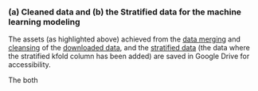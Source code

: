 ### (a) Cleaned data and (b) the Stratified data for the machine learning modeling 

The assets (as highlighted above) achieved from the [data merging]() and [cleansing]() of the [downloaded data](http://web.archive.org/web/20140706042617/https://www.lendingclub.com/info/download-data.action), and the [stratified data]() (the data where the stratified kfold 
column has been added) are saved in Google Drive for accessibility.

The both 

